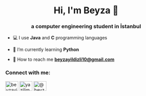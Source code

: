 <h1 align="center">Hi, I'm Beyza 👋</h1>
<h3 align="center">a computer engineering student in İstanbul</h3>

- 💻 I use **Java** and **C** programming languages

- 🌱 I’m currently learning **Python**

- 🔗 How to reach me **beyzayildizli10@gmail.com**

<h3 align="left">Connect with me:</h3>
<p align="left">
  <a href="https://www.linkedin.com/in/beyzayildizli/" target="blank"><img align="center" src="https://raw.githubusercontent.com/rahuldkjain/github-profile-readme-generator/master/src/images/icons/Social/linked-in-alt.svg" alt="beyzayildizli" height="30" width="40" /></a>
  <a href="https://www.instagram.com/yazilim.seruvenim/" target="blank"><img align="center" src="https://raw.githubusercontent.com/rahuldkjain/github-profile-readme-generator/master/src/images/icons/Social/instagram.svg" alt="yazilim.seruvenim" height="30" width="40" /></a>
  <a href="https://https://www.youtube.com/channel/UCsffngg0ftX4ErYlDqQPkAA/" target="blank"><img align="center" src="https://raw.githubusercontent.com/rahuldkjain/github-profile-readme-generator/master/src/images/icons/Social/youtube.svg" alt="@beyzayildizli" height="30" width="40" /></a>
</p>
